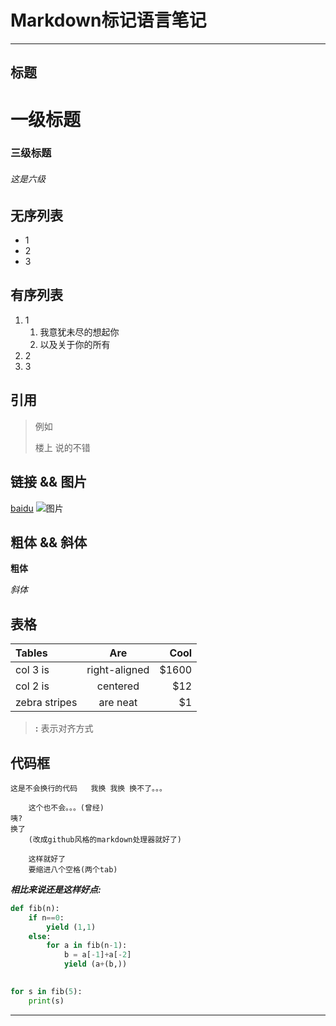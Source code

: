 
# Markdown标记语言笔记
***

## 标题
# 一级标题
### 三级标题
###### 这是六级


## 无序列表
* 1
* 2
* 3


## 有序列表
1. 1
	1. 我意犹未尽的想起你
	2. 以及关于你的所有
2. 2
3. 3


## 引用
> 例如
> 
> 楼上
> 说的不错


## 链接 && 图片
[baidu](http://baidu.com)
![图片](http://img2.3lian.com/2014/f5/158/d/86.jpg)


## 粗体 && 斜体
**粗体**

*斜体*


## 表格 
| Tables        | Are           | Cool  |
| :------------ |:-------------:| -----:|
| col 3 is      | right-aligned | $1600 |
| col 2 is      | centered      |   $12 |
| zebra stripes | are neat      |    $1 |

>**:** 表示对齐方式


## 代码框
`
	这是不会换行的代码  
	我换 我换 换不了。。。
`

``` 这一行不会显示,貌似是说明代码语言的
	这个也不会。。。(曾经)
咦?
换了
	(改成github风格的markdown处理器就好了)
```

		这样就好了
		要缩进八个空格(两个tab)

***相比来说还是这样好点:***
``` python
def fib(n):
	if n==0:
		yield (1,1)
	else:
		for a in fib(n-1):
			b = a[-1]+a[-2]
			yield (a+(b,))

			
for s in fib(5):
	print(s)
```

***